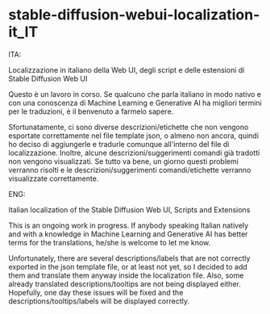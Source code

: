 # stable-diffusion-webui-localization-it_IT

ITA:

Localizzazione in italiano della Web UI, degli script e delle estensioni di Stable Diffusion Web UI

Questo è un lavoro in corso. Se qualcuno che parla italiano in modo nativo e con una conoscenza di Machine Learning e Generative AI ha migliori termini per le traduzioni, è il benvenuto a farmelo sapere.

Sfortunatamente, ci sono diverse descrizioni/etichette che non vengono esportate correttamente nel file template json, o almeno non ancora, quindi ho deciso di aggiungerle e tradurle comunque all'interno del file di localizzazione. Inoltre, alcune descrizioni/suggerimenti comandi già tradotti non vengono visualizzati. Se tutto va bene, un giorno questi problemi verranno risolti e le descrizioni/suggerimenti comandi/etichette verranno visualizzate correttamente.

ENG:

Italian localization of the Stable Diffusion Web UI, Scripts and Extensions

This is an ongoing work in progress. If anybody speaking Italian natively and with a knowledge in Machine Learning and Generative AI has better terms for the translations, he/she is welcome to let me know.

Unfortunately, there are several descriptions/labels that are not correctly exported in the json template file, or at least not yet, so I decided to add them and translate them anyway inside the localization file. Also, some already translated descriptions/tooltips are not being displayed either. Hopefully, one day these issues will be fixed and the descriptions/tooltips/labels will be displayed correctly.
